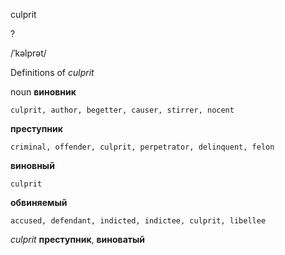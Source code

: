 culprit

?

/ˈkəlprət/

Definitions of _culprit_

noun
**виновник**

    culprit, author, begetter, causer, stirrer, nocent
**преступник**

    criminal, offender, culprit, perpetrator, delinquent, felon
**виновный**

    culprit
**обвиняемый**

    accused, defendant, indicted, indictee, culprit, libellee

_culprit_
**преступник**, **виноватый**